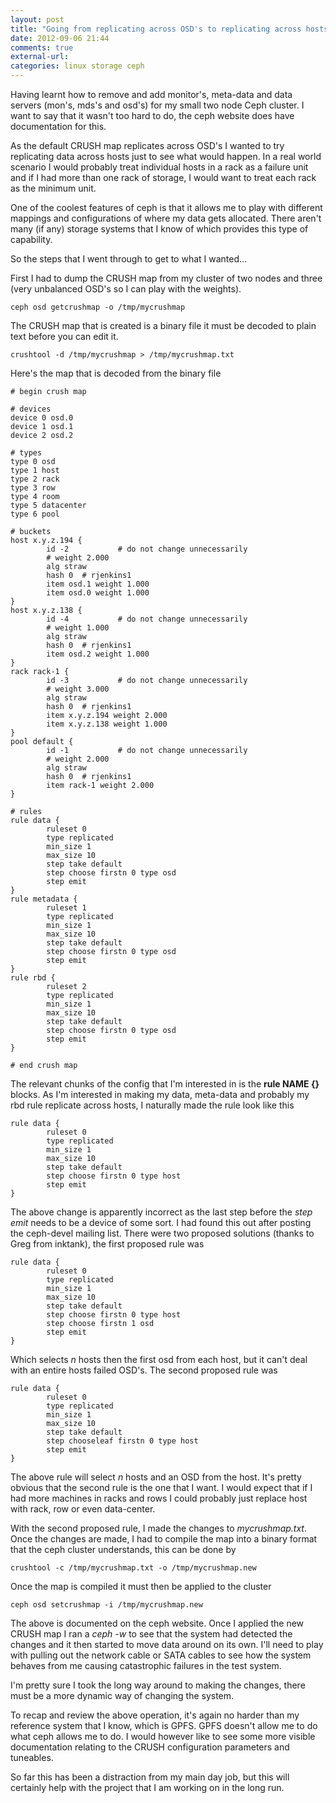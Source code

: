 ```yaml
---
layout: post
title: "Going from replicating across OSD's to replicating across hosts in a Ceph cluster"
date: 2012-09-06 21:44
comments: true
external-url: 
categories: linux storage ceph
---
```


Having learnt how to remove and add monitor's, meta-data and data servers (mon's, mds's
and osd's) for my small two node Ceph cluster. I want to say that it wasn't too hard to
do, the ceph website does have documentation for this.

As the default CRUSH map replicates across OSD's I wanted to try replicating data across
hosts just to see what would happen. In a real world scenario I would probably treat
individual hosts in a rack as a failure unit and if I had more than one rack of storage,
I would want to treat each rack as the minimum unit.

One of the coolest features of ceph is that it allows me to play with different mappings
and configurations of where my data gets allocated. There aren't many (if any) storage
systems that I know of which provides this type of capability.

So the steps that I went through to get to what I wanted...

First I had to dump the CRUSH map from my cluster of two nodes and three (very unbalanced OSD's so I can play with the weights).

	ceph osd getcrushmap -o /tmp/mycrushmap

The CRUSH map that is created is a binary file it must be decoded to plain text before
you can edit it.

	crushtool -d /tmp/mycrushmap > /tmp/mycrushmap.txt

Here's the map that is decoded from the binary file

	# begin crush map

	# devices
	device 0 osd.0
	device 1 osd.1
	device 2 osd.2

	# types
	type 0 osd
	type 1 host
	type 2 rack
	type 3 row
	type 4 room
	type 5 datacenter
	type 6 pool

	# buckets
	host x.y.z.194 {
	        id -2           # do not change unnecessarily
	        # weight 2.000
	        alg straw
	        hash 0  # rjenkins1
	        item osd.1 weight 1.000
	        item osd.0 weight 1.000
	}
	host x.y.z.138 {
	        id -4           # do not change unnecessarily
	        # weight 1.000
	        alg straw
	        hash 0  # rjenkins1
	        item osd.2 weight 1.000
	}
	rack rack-1 {
	        id -3           # do not change unnecessarily
	        # weight 3.000
	        alg straw
	        hash 0  # rjenkins1
	        item x.y.z.194 weight 2.000
	        item x.y.z.138 weight 1.000
	}
	pool default {
	        id -1           # do not change unnecessarily
	        # weight 2.000
	        alg straw
	        hash 0  # rjenkins1
	        item rack-1 weight 2.000
	}

	# rules
	rule data {
	        ruleset 0
	        type replicated
	        min_size 1
	        max_size 10
	        step take default
			step choose firstn 0 type osd
	        step emit
	}
	rule metadata {
	        ruleset 1
	        type replicated
	        min_size 1
	        max_size 10
	        step take default
	        step choose firstn 0 type osd
	        step emit
	}
	rule rbd {
	        ruleset 2
	        type replicated
	        min_size 1
	        max_size 10
	        step take default
	        step choose firstn 0 type osd
	        step emit
	}

	# end crush map

The relevant chunks of the config that I'm interested in is the **rule NAME {}** blocks.
As I'm interested in making my data, meta-data and probably my rbd rule replicate across hosts, I naturally made the rule look like this

	rule data {
	        ruleset 0
	        type replicated
	        min_size 1
	        max_size 10
	        step take default
			step choose firstn 0 type host
	        step emit
	}
	
The above change is apparently incorrect as the last step before the *step emit* needs
to be a device of some sort. I had found this out after posting the ceph-devel mailing
list. There were two proposed solutions (thanks to Greg from inktank), the first
proposed rule was

	rule data {
	        ruleset 0
	        type replicated
	        min_size 1
	        max_size 10
	        step take default
	        step choose firstn 0 type host
	        step choose firstn 1 osd
	        step emit
	}

Which selects *n* hosts then the first osd from each host, but it can't deal with an entire hosts failed OSD's. The second proposed rule was

	rule data {
	        ruleset 0
	        type replicated
	        min_size 1
	        max_size 10
	        step take default
	        step chooseleaf firstn 0 type host
	        step emit
	}

The above rule will select *n* hosts and an OSD from the host. It's pretty obvious that
the second rule is the one that I want. I would expect that if I had more machines in
racks and rows I could probably just replace host with rack, row or even data-center.

With the second proposed rule, I made the changes to *mycrushmap.txt*. Once the changes
are made, I had to compile the map into a binary format that the ceph cluster
understands, this can be done by

	crushtool -c /tmp/mycrushmap.txt -o /tmp/mycrushmap.new

Once the map is compiled it must then be applied to the cluster

	ceph osd setcrushmap -i /tmp/mycrushmap.new
	
The above is documented on the ceph website. Once I applied the new CRUSH map I ran a *ceph -w* to see that
the system had detected the changes and it then started to move data around on its own. I'll need to play
with pulling out the network cable or SATA cables to see how the system behaves from me causing catastrophic
failures in the test system.

I'm pretty sure I took the long way around to making the changes, there must be a more dynamic way of
changing the system.

To recap and review the above operation, it's again no harder than my reference system that I know, which is
GPFS. GPFS doesn't allow me to do what ceph allows me to do. I would however like to see some more visible
documentation relating to the CRUSH configuration parameters and tuneables.

So far this has been a distraction from my main day job, but this will certainly help
with the project that I am working on in the long run.
